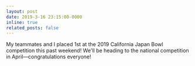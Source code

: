 ```yaml
---
layout: post
date: 2019-3-16 23:15:00-0000
inline: true
related_posts: false
---
```


My teammates and I placed 1st at the 2019 California Japan Bowl competition this past weekend! We'll be heading to the national competition in April—congratulations everyone!